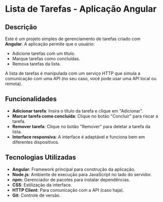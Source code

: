 # Lista de Tarefas - Aplicação Angular

## Descrição

Este é um projeto simples de gerenciamento de tarefas criado com **Angular**. A aplicação permite que o usuário:

- Adicione tarefas com um título.
- Marque tarefas como concluídas.
- Remova tarefas da lista.

A lista de tarefas é manipulada com um serviço HTTP que simula a comunicação com uma API (no seu caso, você pode usar uma API local ou remota).

## Funcionalidades

- **Adicionar tarefa**: Insira o título da tarefa e clique em "Adicionar".
- **Marcar tarefa como concluída**: Clique no botão "Concluir" para riscar a tarefa.
- **Remover tarefa**: Clique no botão "Remover" para deletar a tarefa da lista.
- **Interface responsiva**: A interface é adaptável e funciona bem em diferentes dispositivos.

## Tecnologias Utilizadas

- **Angular**: Framework principal para construção da aplicação.
- **Node.js**: Ambiente de execução para JavaScript no lado do servidor.
- **npm**: Gerenciador de pacotes para instalar dependências.
- **CSS**: Estilização da interface.
- **HTTP Client**: Para comunicação com a API (caso haja).
- **Git**: Controle de versão.

